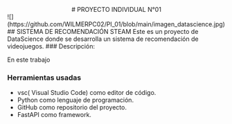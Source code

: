 <div align="center">
# PROYECTO INDIVIDUAL N°01
  </div>
![](https://github.com/WILMERPC02/PI_01/blob/main/imagen_datascience.jpg)
## SISTEMA DE RECOMENDACIÓN STEAM
Este es un proyecto de DataScience donde se desarrolla un sistema de recomendación de videojuegos.
### Descripción:

En este trabajo 

### Herramientas usadas
- vsc( Visual Studio Code) como editor de código.
- Python como lenguaje de programación.
- GitHub como repositorio del proyecto.
- FastAPI como framework.
